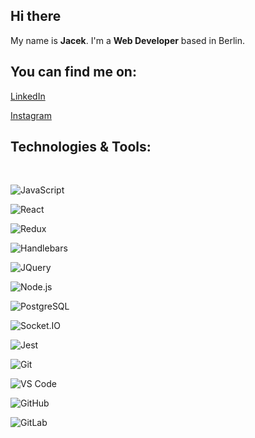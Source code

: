 <h2>Hi there</h2>
<p>My name is <strong>Jacek</strong>. I'm a <strong>Web Developer</strong> based in Berlin.

## You can find me on:

<a  href="https://www.linkedin.com/in/jacekroszkowiak"  rel="nofollow">LinkedIn</a>

<a  href="https://https://www.instagram.com/jroszko"  rel="nofollow">Instagram</a>
</a></p>

## </a>Technologies &amp; Tools:</h2>
<br>

<img src="https://camo.githubusercontent.com/cf1a0ef083a2372d7f66b4691d5d25bfd8c098f42871e8da90edb1f32ed187c4/68747470733a2f2f696d672e736869656c64732e696f2f62616467652f2d4a6176615363726970742d626c61636b3f7374796c653d666c61742d737175617265266c6f676f3d6a617661736372697074" alt="JavaScript" data-canonical-src="https://img.shields.io/badge/-JavaScript-black?style=flat-square&amp;logo=javascript" style="max-width: 100%;"></a>

<img src="https://camo.githubusercontent.com/137a7a0f28f9e326bcc81a5a0bd853c86435143774c15642d827a5788e778667/68747470733a2f2f696d672e736869656c64732e696f2f62616467652f2d52656163742d626c61636b3f7374796c653d666c61742d737175617265266c6f676f3d7265616374" alt="React" data-canonical-src="https://img.shields.io/badge/-React-black?style=flat-square&amp;logo=react" style="max-width: 100%;"></a>

<img src="https://camo.githubusercontent.com/1124bce0883b17bfbbef976a620dbf9b40390f8d5516dcb53d1e1bd1f9cd38d1/68747470733a2f2f696d672e736869656c64732e696f2f62616467652f2d52656475782d3736346162393f7374796c653d666c61742d737175617265266c6f676f3d7265647578" alt="Redux" data-canonical-src="https://img.shields.io/badge/-Redux-764ab9?style=flat-square&amp;logo=redux" style="max-width: 100%;"></a>

<img src="https://camo.githubusercontent.com/43658db387fde6d980b163267f5943983704dfbf266996c0237fc8325662c23a/68747470733a2f2f696d672e736869656c64732e696f2f62616467652f2d48616e646c65626172732d626c61636b3f7374796c653d666c61742d737175617265266c6f676f3d68616e646c6562617273646f746a73" alt="Handlebars" data-canonical-src="https://img.shields.io/badge/-Handlebars-black?style=flat-square&amp;logo=handlebarsdotjs" style="max-width: 100%;"></a>

<img src="https://camo.githubusercontent.com/3689f81686ec55f0a4ee155b6807aeb9f19e0642faf19c823c06dee6b4ae93d7/68747470733a2f2f696d672e736869656c64732e696f2f62616467652f2d4a51756572792d3030374143433f7374796c653d666c61742d737175617265266c6f676f3d6a7175657279" alt="JQuery" data-canonical-src="https://img.shields.io/badge/-JQuery-007ACC?style=flat-square&amp;logo=jquery" style="max-width: 100%;"></a></p>

<img src="https://camo.githubusercontent.com/4c2b14ddeaafb3a94659e302e935dc1ac2b26312ef653daaaf6385f36efa0730/68747470733a2f2f696d672e736869656c64732e696f2f62616467652f4e6f64652e6a732f457870726573732e6a732d626c61636b3f7374796c653d666c61742d737175617265266c6f676f3d6e6f6465646f746a73" alt="Node.js" data-canonical-src="https://img.shields.io/badge/Node.js/Express.js-black?style=flat-square&amp;logo=nodedotjs" style="max-width: 100%;"></a>

<img src="https://camo.githubusercontent.com/cfd2a3b51c5963fc358e8e2eee1ddcdcdc5025de1c6f275e8b2aefd5da75f9b5/68747470733a2f2f696d672e736869656c64732e696f2f62616467652f506f737467726553514c2d79656c6c6f773f7374796c653d666c61742d737175617265266c6f676f3d506f737467726553514c" alt="PostgreSQL" data-canonical-src="https://img.shields.io/badge/PostgreSQL-yellow?style=flat-square&amp;logo=PostgreSQL" style="max-width: 100%;"></a>

<img src="https://camo.githubusercontent.com/3f22c4943dda4cc7da4fb93bf6f74617fb4347ca2eb4ee5b5187ad95cf37d2e3/68747470733a2f2f696d672e736869656c64732e696f2f62616467652f536f636b65742e494f2d677265656e3f7374796c653d666c61742d737175617265266c6f676f3d736f636b6574646f74696f" alt="Socket.IO" data-canonical-src="https://img.shields.io/badge/Socket.IO-green?style=flat-square&amp;logo=socketdotio" style="max-width: 100%;"></a></p>

<img src="https://camo.githubusercontent.com/c8bd3e40a7cf7350ebeedb5093eb7edd67cb7e849d164b601e00f3e229653c5b/68747470733a2f2f696d672e736869656c64732e696f2f62616467652f4a6573742d6530333561343f7374796c653d666c61742d737175617265266c6f676f3d4a657374" alt="Jest" data-canonical-src="https://img.shields.io/badge/Jest-e035a4?style=flat-square&amp;logo=Jest" style="max-width: 100%;"></a></p>

<img src="https://camo.githubusercontent.com/edd3031a0956c904634f9a394267a6ba61e9a0bb95c9512a1fbc0725b4014d03/68747470733a2f2f696d672e736869656c64732e696f2f62616467652f2d4769742d626c61636b3f7374796c653d666c61742d737175617265266c6f676f3d676974" alt="Git" data-canonical-src="https://img.shields.io/badge/-Git-black?style=flat-square&amp;logo=git" style="max-width: 100%;"></a>

<img src="https://camo.githubusercontent.com/28d844544b515f2f83a33f7a0dba0b338b152e9fc387007a7667efd8f3aa62eb/68747470733a2f2f696d672e736869656c64732e696f2f62616467652f2d5653253230436f64652d3030374143433f7374796c653d666c61742d737175617265266c6f676f3d76697375616c2d73747564696f2d636f6465" alt="VS Code" data-canonical-src="https://img.shields.io/badge/-VS%20Code-007ACC?style=flat-square&amp;logo=visual-studio-code" style="max-width: 100%;"></a>

<img src="https://camo.githubusercontent.com/85dc47a56a4e73ae7b6e64b3b4416785497e74219ae179ae8faaaca10d5a78d9/68747470733a2f2f696d672e736869656c64732e696f2f62616467652f2d4769744875622d3138313731373f7374796c653d666c61742d737175617265266c6f676f3d676974687562" alt="GitHub" data-canonical-src="https://img.shields.io/badge/-GitHub-181717?style=flat-square&amp;logo=github" style="max-width: 100%;"></a>

<img src="https://camo.githubusercontent.com/35b0a4cb52ffc87fc7c464f9f2527dec988b663d0ae86bf8d542ae5649bd2c9e/68747470733a2f2f696d672e736869656c64732e696f2f62616467652f2d4769744c61622d4643413132313f7374796c653d666c61742d737175617265266c6f676f3d6769746c6162" alt="GitLab" data-canonical-src="https://img.shields.io/badge/-GitLab-FCA121?style=flat-square&amp;logo=gitlab" style="max-width: 100%;"></a>
